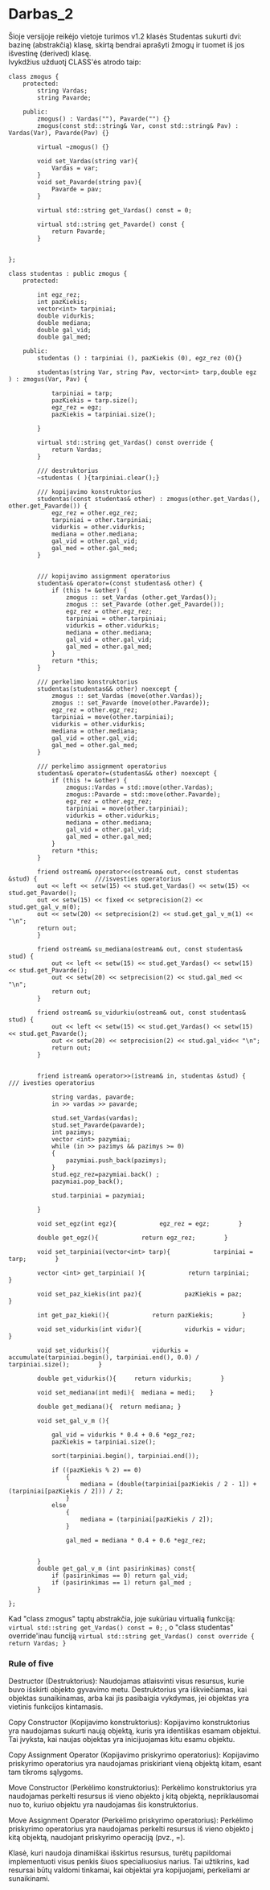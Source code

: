 # Darbas_2
Šioje versijoje reikėjo vietoje turimos v1.2 klasės Studentas sukurti dvi: bazinę (abstrakčią) klasę, skirtą bendrai aprašyti žmogų ir tuomet iš jos išvestinę (derived) klasę.<br>
Ivykdžius užduotį CLASS'ės atrodo taip:

    class zmogus {
        protected:
            string Vardas;
            string Pavarde;

        public:
            zmogus() : Vardas(""), Pavarde("") {}
            zmogus(const std::string& Var, const std::string& Pav) : Vardas(Var), Pavarde(Pav) {}
    
            virtual ~zmogus() {}
    
            void set_Vardas(string var){
                Vardas = var;
            }
            void set_Pavarde(string pav){
                Pavarde = pav;
            }
    
            virtual std::string get_Vardas() const = 0;
    
            virtual std::string get_Pavarde() const {
                return Pavarde;
            }
    
            
    };
    
    class studentas : public zmogus {
        protected:
        
            int egz_rez;
            int pazKiekis;
            vector<int> tarpiniai;
            double vidurkis;
            double mediana;
            double gal_vid;
            double gal_med;
    
        public:
            studentas () : tarpiniai (), pazKiekis (0), egz_rez (0){}
    
            studentas(string Var, string Pav, vector<int> tarp,double egz ) : zmogus(Var, Pav) {
                
                tarpiniai = tarp;
                pazKiekis = tarp.size();
                egz_rez = egz;
                pazKiekis = tarpiniai.size();
    
            }
    
            virtual std::string get_Vardas() const override {
                return Vardas;
            }
             
            /// destruktorius
            ~studentas ( ){tarpiniai.clear();}
    
            /// kopijavimo konstruktorius
            studentas(const studentas& other) : zmogus(other.get_Vardas(), other.get_Pavarde()) {
                egz_rez = other.egz_rez;
                tarpiniai = other.tarpiniai;
                vidurkis = other.vidurkis;
                mediana = other.mediana;
                gal_vid = other.gal_vid;
                gal_med = other.gal_med;
            }
    
    
            /// kopijavimo assignment operatorius
            studentas& operator=(const studentas& other) {
                if (this != &other) {
                    zmogus :: set_Vardas (other.get_Vardas());
                    zmogus :: set_Pavarde (other.get_Pavarde());
                    egz_rez = other.egz_rez;
                    tarpiniai = other.tarpiniai;
                    vidurkis = other.vidurkis;
                    mediana = other.mediana;
                    gal_vid = other.gal_vid;
                    gal_med = other.gal_med;
                }
                return *this;
            }
    
            /// perkelimo konstruktorius
            studentas(studentas&& other) noexcept {
                zmogus :: set_Vardas (move(other.Vardas));
                zmogus :: set_Pavarde (move(other.Pavarde));
                egz_rez = other.egz_rez;
                tarpiniai = move(other.tarpiniai);
                vidurkis = other.vidurkis;
                mediana = other.mediana;
                gal_vid = other.gal_vid;
                gal_med = other.gal_med;
            }
    
            /// perkelimo assignment operatorius
            studentas& operator=(studentas&& other) noexcept {
                if (this != &other) {
                    zmogus::Vardas = std::move(other.Vardas);
                    zmogus::Pavarde = std::move(other.Pavarde);
                    egz_rez = other.egz_rez;
                    tarpiniai = move(other.tarpiniai);
                    vidurkis = other.vidurkis;
                    mediana = other.mediana;
                    gal_vid = other.gal_vid;
                    gal_med = other.gal_med;
                }
                return *this;
            }
    
            friend ostream& operator<<(ostream& out, const studentas &stud) {                ///isvesties operatorius
            out << left << setw(15) << stud.get_Vardas() << setw(15) << stud.get_Pavarde();
            out << setw(15) << fixed << setprecision(2) << stud.get_gal_v_m(0);
            out << setw(20) << setprecision(2) << stud.get_gal_v_m(1) << "\n";
            return out;
            }
    
            friend ostream& su_mediana(ostream& out, const studentas& stud) {
                out << left << setw(15) << stud.get_Vardas() << setw(15) << stud.get_Pavarde();
                out << setw(20) << setprecision(2) << stud.gal_med << "\n";
                return out;
            }
    
            friend ostream& su_vidurkiu(ostream& out, const studentas& stud) {
                out << left << setw(15) << stud.get_Vardas() << setw(15) << stud.get_Pavarde();
                out << setw(20) << setprecision(2) << stud.gal_vid<< "\n";
                return out;
            }
    
    
            friend istream& operator>>(istream& in, studentas &stud) {                      /// ivesties operatorius
                
                string vardas, pavarde;
                in >> vardas >> pavarde;
    
                stud.set_Vardas(vardas); 
                stud.set_Pavarde(pavarde);
                int pazimys;
                vector <int> pazymiai;
                while (in >> pazimys && pazimys >= 0)
                {
                    pazymiai.push_back(pazimys);
                }
                stud.egz_rez=pazymiai.back() ;
                pazymiai.pop_back();
    
                stud.tarpiniai = pazymiai;
    
            }
    
            void set_egz(int egz){            egz_rez = egz;        }
    
            double get_egz(){            return egz_rez;        }
    
            void set_tarpiniai(vector<int> tarp){            tarpiniai = tarp;        }
    
            vector <int> get_tarpiniai( ){            return tarpiniai;        }
    
            void set_paz_kiekis(int paz){            pazKiekis = paz;                 }
    
            int get_paz_kieki(){            return pazKiekis;        }
    
            void set_vidurkis(int vidur){            vidurkis = vidur;        }
    
            void set_vidurkis(){            vidurkis = accumulate(tarpiniai.begin(), tarpiniai.end(), 0.0) / tarpiniai.size();        }
    
            double get_vidurkis(){     return vidurkis;        }
    
            void set_mediana(int medi){  mediana = medi;    }
    
            double get_mediana(){  return mediana; }
    
            void set_gal_v_m (){
               
                gal_vid = vidurkis * 0.4 + 0.6 *egz_rez;
                pazKiekis = tarpiniai.size();
        
                sort(tarpiniai.begin(), tarpiniai.end());
    
                if ((pazKiekis % 2) == 0)
                    {
                        mediana = (double(tarpiniai[pazKiekis / 2 - 1]) + (tarpiniai[pazKiekis / 2])) / 2;
                    }
                else
                    {
                        mediana = (tarpiniai[pazKiekis / 2]);
                    }
    
                    gal_med = mediana * 0.4 + 0.6 *egz_rez;
                
    
            }
            double get_gal_v_m (int pasirinkimas) const{
                if (pasirinkimas == 0) return gal_vid;
                if (pasirinkimas == 1) return gal_med ;
            }
    
    };

Kad "class zmogus" taptų abstrakčia, joje sukūriau virtualią funkciją: ```virtual std::string get_Vardas() const = 0;``` , o "class studentas" override'inau funciją ```virtual std::string get_Vardas() const override {
            return Vardas;
        }```
### Rule of five
Destructor (Destruktorius): Naudojamas atlaisvinti visus resursus, kurie buvo išskirti objekto gyvavimo metu. Destruktorius yra iškviečiamas, kai objektas sunaikinamas, arba kai jis pasibaigia vykdymas, jei objektas yra vietinis funkcijos kintamasis.<br>

Copy Constructor (Kopijavimo konstruktorius): Kopijavimo konstruktorius yra naudojamas sukurti naują objektą, kuris yra identiškas esamam objektui. Tai įvyksta, kai naujas objektas yra inicijuojamas kitu esamu objektu.<br>

Copy Assignment Operator (Kopijavimo priskyrimo operatorius): Kopijavimo priskyrimo operatorius yra naudojamas priskiriant vieną objektą kitam, esant tam tikroms sąlygoms.<br>

Move Constructor (Perkėlimo konstruktorius): Perkėlimo konstruktorius yra naudojamas perkelti resursus iš vieno objekto į kitą objektą, nepriklausomai nuo to, kuriuo objektu yra naudojamas šis konstruktorius.<br>

Move Assignment Operator (Perkėlimo priskyrimo operatorius): Perkėlimo priskyrimo operatorius yra naudojamas perkelti resursus iš vieno objekto į kitą objektą, naudojant priskyrimo operaciją (pvz., =).<br>

Klasė, kuri naudoja dinamiškai išskirtus resursus, turėtų papildomai implementuoti visus penkis šiuos specialiuosius narius. Tai užtikrins, kad resursai būtų valdomi tinkamai, kai objektai yra kopijuojami, perkeliami ar sunaikinami.<br>
